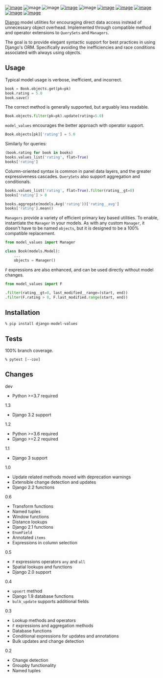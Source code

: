 [![image](https://img.shields.io/pypi/v/django-model-values.svg)](https://pypi.org/project/django-model-values/)
![image](https://img.shields.io/pypi/pyversions/django-model-values.svg)
![image](https://img.shields.io/pypi/djversions/django-model-values.svg)
[![image](https://pepy.tech/badge/django-model-values)](https://pepy.tech/project/django-model-values)
![image](https://img.shields.io/pypi/status/django-model-values.svg)
[![image](https://github.com/coady/django-model-values/workflows/build/badge.svg)](https://github.com/coady/django-model-values/actions)
[![image](https://codecov.io/gh/coady/django-model-values/branch/main/graph/badge.svg)](https://codecov.io/gh/coady/django-model-values/)
[![image](https://github.com/coady/django-model-values/workflows/codeql/badge.svg)](https://github.com/coady/django-model-values/security/code-scanning)
[![image](https://img.shields.io/badge/code%20style-black-000000.svg)](https://pypi.org/project/black/)
[![image](http://mypy-lang.org/static/mypy_badge.svg)](http://mypy-lang.org/)

[Django](https://docs.djangoproject.com) model utilities for encouraging direct data access instead of unnecessary object overhead. Implemented through compatible method and operator extensions to `QuerySets` and `Managers`.

The goal is to provide elegant syntactic support for best practices in using Django's ORM. Specifically avoiding the inefficiencies and race conditions associated with always using objects.

## Usage
Typical model usage is verbose, inefficient, and incorrect.

```python
book = Book.objects.get(pk=pk)
book.rating = 5.0
book.save()
```

The correct method is generally supported, but arguably less readable.

```python
Book.objects.filter(pk=pk).update(rating=5.0)
```

`model_values` encourages the better approach with operator support.

```python
Book.objects[pk]['rating'] = 5.0
```

Similarly for queries:

```python
(book.rating for book in books)
books.values_list('rating', flat=True)
books['rating']
```

Column-oriented syntax is common in panel data layers, and the greater expressiveness cascades. `QuerySets` also support aggregation and conditionals.

```python
books.values_list('rating', flat=True).filter(rating__gt=0)
books['rating'] > 0

books.aggregate(models.Avg('rating'))['rating__avg']
books['rating'].mean()
```

`Managers` provide a variety of efficient primary key based utilities. To enable, instantiate the `Manager` in your models. As with any custom `Manager`, it doesn't have to be named `objects`, but it is designed to be a 100% compatible replacement.

```python
from model_values import Manager

class Book(models.Model):
    ...
    objects = Manager()
```

`F` expressions are also enhanced, and can be used directly without model changes.

```python
from model_values import F

.filter(rating__gt=0, last_modified__range=(start, end))
.filter(F.rating > 0, F.last_modified.range(start, end))
```

## Installation
```console
% pip install django-model-values
```

## Tests
100% branch coverage.

```console
% pytest [--cov]
```

## Changes
dev
* Python >=3.7 required

1.3
* Django 3.2 support

1.2
* Python >=3.6 required
* Django >=2.2 required

1.1
* Django 3 support

1.0
* Update related methods moved with deprecation warnings
* Extensible change detection and updates
* Django 2.2 functions

0.6
* Transform functions
* Named tuples
* Window functions
* Distance lookups
* Django 2.1 functions
* `EnumField`
* Annotated `items`
* Expressions in column selection

0.5
* `F` expressions operators `any` and `all`
* Spatial lookups and functions
* Django 2.0 support

0.4
* `upsert` method
* Django 1.9 database functions
* `bulk_update` supports additional fields

0.3
* Lookup methods and operators
* `F` expressions and aggregation methods
* Database functions
* Conditional expressions for updates and annotations
* Bulk updates and change detection

0.2
* Change detection
* Groupby functionality
* Named tuples
